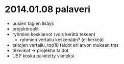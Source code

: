 # 2014.01.08 palaveri

- uusien tagien lisäys
- projektiroolit
- ryhmien keskiarvot (vois kerätä tekeen)
  - ryhmien vertailu keskenään? (ei kerkeä)
- taitojen vertailu, top10 taidot eri arvon mukaan tms
- tekniikat -> projektin taidot
- USP koska päivitetty viimeksi

